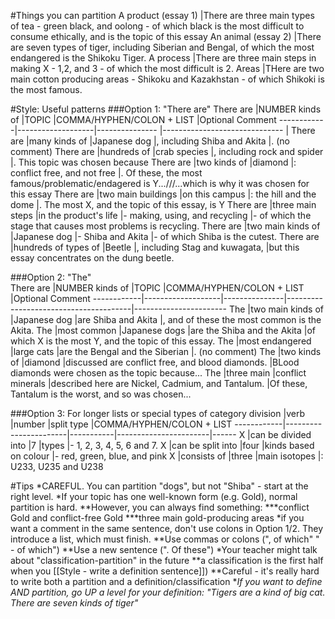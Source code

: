 #Things you can partition
A product (essay 1)			|There are three main types of tea - green black, and oolong - of which black is the most difficult to consume ethically, and is the topic of this essay
An animal (essay 2)			|There are seven types of tiger, including Siberian and Bengal, of which the most endangered is the Shikoku Tiger. 
A process 					|There are three main steps in making X - 1,2, and 3 - of which the most difficult is 2. 
Areas 						|THere are two main cotton producing areas - Shikoku and Kazakhstan - of which Shikoki is the most famous.	 						

#Style: Useful patterns
###Option 1: "There are"
There are 	|NUMBER kinds of 	|TOPIC 					|COMMA/HYPHEN/COLON + LIST    	|Optional Comment
------------|-------------------|---------------		|------------------------------	|
There are  	|many kinds of 		|Japanese dog 			|, including Shiba and Akita 	|. (no comment) 
There are	|hundreds of 		|crab species			|, including rock and spider 	|. This topic was chosen because
There are 	|two kinds of 		|diamond 				|: conflict free, and not free 	|. Of these, the most famous/problematic/endagered is Y...///...which is why it was chosen for this essay
There are 	|two main buildings	|on this campus			|: the hill and the dome 		|. The most X, and the topic of this essay, is Y
There are 	|three main steps 	|in the product's life 	|- making, using, and recycling |- of which the stage that causes most problems is recycling.
There are  	|two main kinds of 	|Japanese dog			|- Shiba and Akita 				|- of which Shiba is the cutest. 
There are 	|hundreds of types of |Beetle 				|, including Stag and kuwagata,   	|but this essay concentrates on the dung beetle.

###Option 2: "The"	
There are 	|NUMBER kinds of 	|TOPIC 			|COMMA/HYPHEN/COLON + LIST 				|Optional Comment
------------|-------------------|---------------|---------------------------------------|-----------------------
The   		|two main kinds of 	|Japanese dog	|are Shiba and Akita 					|, and of these the most common is the Akita.
The  		|most common 		|Japanese dogs 	|are the Shiba and the Akita 			|of which X is the most Y, and the topic of this essay.
The 		|most endangered	|large cats		|are the Bengal and the Siberian		|. (no comment)
The  		|two kinds of 		|diamond 		|discussed are conflict free, and blood diamonds. |BLood diamonds were chosen as the topic because...
The 		|three main 		|conflict minerals |described here are Nickel, Cadmium, and Tantalum. |Of these, Tantalum is the worst, and so was chosen...

###Option 3: For longer lists or special types of category
division	|verb					|number		|split type				|COMMA/HYPHEN/COLON + LIST
------------|-----------------------|-----------|-----------------------|------
X 			|can be divided into 	|7 			|types					|- 1, 2, 3, 4, 5, 6 and 7.
X			|can be split into		|four 		|kinds based on colour	|- red, green, blue, and pink
X			|consists of 			|three 		|main isotopes			|: U233, U235 and U238
 


#Tips
*<red>CAREFUL</red>. You can partition "dogs", but not "Shiba" - start at the right level.
*If your topic has one well-known form (e.g. Gold), normal partition is hard.
**However, you can always find something: 
***conflict Gold and conflict-free Gold
***three main gold-producing areas
*if you want a comment in the same sentence, don't use colons in Option 1/2. They introduce a list, which must finish. 
**Use commas or colons (", of which" " - of which")
**Use a new sentence (". Of these")
*Your teacher might talk about "classification-partition" in the future
**a classification is the first half when you [[Style - write a definition sentence]])
**Careful - it's really hard to write both a partition and a definition/classification
**If you want to define AND partition, go UP a level for your definition: "Tigers are a kind of big cat. There are seven kinds of tiger"*
